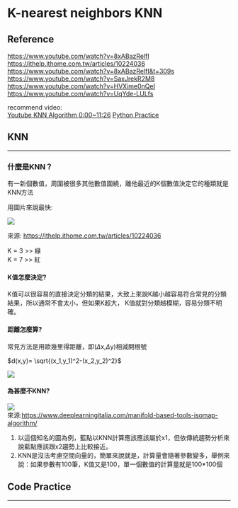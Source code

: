# **K-nearest neighbors KNN**


## **Reference**
https://www.youtube.com/watch?v=8xABazRelfI  
https://ithelp.ithome.com.tw/articles/10224036  
https://www.youtube.com/watch?v=8xABazRelfI&t=309s  
https://www.youtube.com/watch?v=SaxJrekR2M8  
https://www.youtube.com/watch?v=HVXime0nQeI  
https://www.youtube.com/watch?v=UqYde-LULfs  

recommend video:  
[Youtube KNN Algorithm 0:00~11:26](https://www.youtube.com/watch?v=6kZ-OPLNcgE)
[Python Practice]()

## **KNN**
-------
### **什麼是KNN？**

有一新個數值，周圍被很多其他數值圍繞，離他最近的K個數值決定它的種類就是KNN方法


用圖片來說最快:

![](https://imgur.com/vdjAFuC.png)

來源: https://ithelp.ithome.com.tw/articles/10224036

K = 3 >> 綠  
K = 7 >> 紅 

#### **K值怎麼決定?**

K值可以很容易的直接決定分類的結果，大致上來說K越小越容易符合常見的分類結果，所以通常不會太小，但如果K超大， K值就對分類越模糊，容易分類不明確。

#### 距離怎麼算?

常見方法是用歐幾里得距離，即($\Delta$x,$\Delta$y)相減開根號  

$d(x,y)= \sqrt{(x_1,y_1)^2-(x_2,y_2)^2}$  

![](https://imgur.com/RVwuhe9.png)

#### 為甚麼不KNN?
![](https://imgur.com/IzQWwDf.png)  
來源:https://www.deeplearningitalia.com/manifold-based-tools-isomap-algorithm/  

1. 以這個知名的圖為例，藍點以KNN計算應該應該屬於x1，但依傳統趨勢分析來說藍點應該跟x2趨勢上比較接近。
2. KNN是沒法考慮空間向量的，簡單來說就是，計算量會隨著參數變多，舉例來說：如果參數有100筆，K值又是100，單一個數值的計算量就是100*100個



## **Code Practice**
-------



